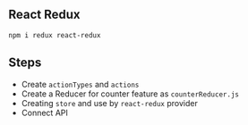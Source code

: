 ## React Redux

`npm i redux react-redux`

## Steps

* Create `actionTypes` and `actions`
* Create a Reducer for counter feature as `counterReducer.js`
* Creating `store` and use by `react-redux` provider
* Connect API